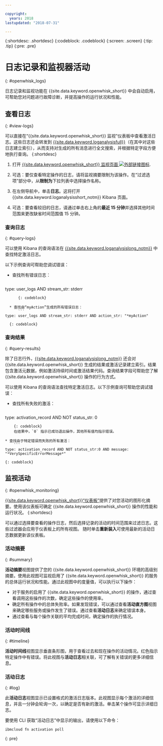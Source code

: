 ```yaml
---

copyright:
  years: 2018
lastupdated: "2018-07-31"

---
```


{:shortdesc: .shortdesc}
{:codeblock: .codeblock}
{:screen: .screen}
{:tip: .tip}
{:pre: .pre}

# 日志记录和监视器活动
{: #openwhisk_logs}

日志记录和监视功能在 {{site.data.keyword.openwhisk_short}} 中会自动启用，可帮助您对问题进行故障诊断，并提高操作的运行状况和性能。

## 查看日志
{: #view-logs}

可以直接在“{{site.data.keyword.openwhisk_short}} 监视”仪表板中查看激活日志。这些日志还会转发到 [{{site.data.keyword.loganalysisfull}}](https://console.bluemix.net/docs/services/CloudLogAnalysis/kibana/analyzing_logs_Kibana.html#analyzing_logs_Kibana)（在其中对这些日志建立索引），从而支持对生成的所有消息进行全文搜索，并根据特定字段方便地执行查询。
{:shortdesc}

1. 打开 [{{site.data.keyword.openwhisk_short}} 监视页面 ![外部链接图标](../icons/launch-glyph.svg "外部链接图标")](https://console.bluemix.net/openwhisk/dashboard/).

2. 可选：要仅查看特定操作的日志，请将监视摘要限制为该操作。在“过滤选项”部分中，从**限制为**下拉列表中选择操作名称。

3. 在左侧导航中，单击**日志**。这将打开 {{site.data.keyword.loganalysisshort_notm}} Kibana 页面。

4. 可选：要查看较旧的日志，请通过单击右上角的**最近 15 分钟**并选择其他时间范围来更改缺省时间范围值 15 分钟。

### 查询日志
{: #query-logs}

可以使用 Kibana 的查询语法在 [{{site.data.keyword.loganalysislong_notm}}](https://console.bluemix.net/docs/services/CloudLogAnalysis/kibana/analyzing_logs_Kibana.html#analyzing_logs_Kibana) 中查找特定激活日志。

以下示例查询可帮助您调试错误：
  * 查找所有错误日志：
      ```
type: user_logs AND stream_str: stderr
```
      {: codeblock}

  * 查找由“myAction”生成的所有错误日志：
      ```
type: user_logs AND stream_str: stderr AND action_str: "*myAction"
```
      {: codeblock}

### 查询结果
{: #query-results}

除了日志行外，[{{site.data.keyword.loganalysislong_notm}}](https://console.bluemix.net/docs/services/CloudLogAnalysis/kibana/analyzing_logs_Kibana.html#analyzing_logs_Kibana) 还会对 {{site.data.keyword.openwhisk_short}} 生成的结果或激活记录建立索引。结果包含激活元数据，例如激活持续时间或激活结果代码。查询结果字段可帮助您了解 {{site.data.keyword.openwhisk_short}} 操作的行为方式。

可以使用 Kibana 的查询语法查找特定激活日志。以下示例查询可帮助您调试错误：

* 查找所有失败的激活：
    ```
type: activation_record AND NOT status_str: 0
```
    {: codeblock}
    在结果中，`0` 指示已成功退出操作，其他所有值均指示错误。

* 查找由于特定错误而失败的所有激活：
    ```
type: activation_record AND NOT status_str:0 AND message: "*VerySpecificErrorMessage*"
```
    {: codeblock}

## 监视活动
{: #openwhisk_monitoring}

[{{site.data.keyword.openwhisk_short}}“仪表板”](https://console.bluemix.net/openwhisk/dashboard/)提供了对您活动的图形化摘要。使用该仪表板可确定 {{site.data.keyword.openwhisk_short}} 操作的性能和运行状况。
{:shortdesc}

可以通过选择要查看的操作日志，然后选择记录的活动的时间范围来过滤日志。这些过滤器会应用于仪表板上的所有视图。
随时单击**重新装入**可使用最新的活动日志数据更新该仪表板。

### 活动摘要
{: #summary}

**活动摘要**视图提供了您的 {{site.data.keyword.openwhisk_short}} 环境的高级别摘要。使用此视图可监视启用了 {{site.data.keyword.openwhisk_short}} 的服务的总体运行状况和性能。通过此视图中的度量值，可以执行以下操作：
* 对于服务的启用了 {{site.data.keyword.openwhisk_short}} 的操作，通过查看调用这些操作的次数，确定这些操作的使用率。
* 确定所有操作中的总体失败率。如果发现错误，可以通过查看**活动直方图**视图来确定哪些服务或操作发生了错误。通过查看**活动日志**来确定错误本身。
* 通过查看与每个操作关联的平均完成时间，确定操作的执行情况。

### 活动时间线
{: #timeline}

**活动时间线**视图显示垂直条形图，用于查看过去和现在操作的活动情况。红色指示特定操作中有错误。将此视图与**活动日志**相关联，可了解有关错误的更多详细信息。

<!--
### Activity Histogram
{: #histogram}

The **Activity Histogram** view displays a horizontal bar graph for viewing the activity of past and present actions. Red bars indicate errors within specific actions. Correlate this view with the **Activity Log** to find more details about errors.
-->

### 活动日志
{: #log}

此**活动日志**视图显示已设置格式的激活日志版本。此视图显示每个激活的详细信息，并且一分钟会轮询一次，以确定是否有新的激活。单击某个操作可显示详细日志。

要使用 CLI 获取“活动日志”中显示的输出，请使用以下命令：
```
ibmcloud fn activation poll
```
{: pre}
